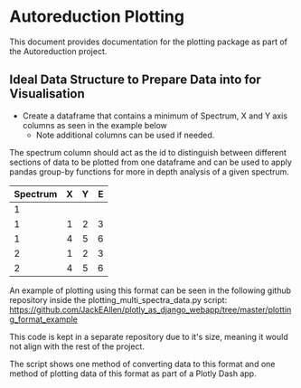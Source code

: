 # Autoreduction Plotting

This document provides documentation for the plotting package as part of the Autoreduction project.

## Ideal Data Structure to Prepare Data into for Visualisation

- Create a dataframe that contains a minimum of Spectrum, X and Y axis columns as seen in the 
example below 
    - Note additional columns can be used if needed. 

The spectrum column should act as the id to distinguish between different sections of data to be 
plotted from one dataframe and can be used to apply pandas group-by functions for more in depth 
analysis of a given spectrum. 

|Spectrum | X      | Y   | E   |
| :---    | :---:  |:---:| ---:|
| 1       |        |     |     |
| 1       | 1      | 2   | 3   |
| 1       | 4      | 5   | 6   |
| 2       | 1      | 2   | 3   |
| 2       | 4      | 5   | 6   |


An example of plotting using this format can be seen in the following github repository inside 
the plotting_multi_spectra_data.py script:
https://github.com/JackEAllen/plotly_as_django_webapp/tree/master/plotting_format_example

This code is kept in a separate repository due to it's size, meaning it would not align with the 
rest of the project. 

The script shows one method of converting data to this format and one method of plotting data of 
this format as part of a Plotly Dash app.
